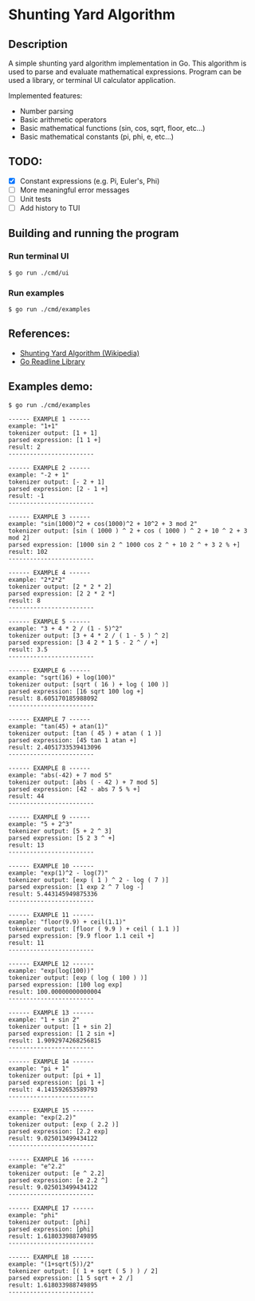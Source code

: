 # Shunting Yard Algorithm

## Description

A simple shunting yard algorithm implementation in Go. This algorithm is used to parse and evaluate mathematical expressions.
Program can be used a library, or terminal UI calculator application.

Implemented features:
- Number parsing
- Basic arithmetic operators
- Basic mathematical functions (sin, cos, sqrt, floor, etc...)
- Basic mathematical constants (pi, phi, e, etc...)

## TODO:
- [x] Constant expressions (e.g. Pi, Euler's, Phi)
- [ ] More meaningful error messages
- [ ] Unit tests
- [ ] Add history to TUI

## Building and running the program

### Run terminal UI
```shell
$ go run ./cmd/ui
```

### Run examples
```shell
$ go run ./cmd/examples
```

## References:
- [Shunting Yard Algorithm (Wikipedia)](https://en.wikipedia.org/wiki/Shunting_yard_algorithm)
- [Go Readline Library](https://pkg.go.dev/github.com/chzyer/readline)

## Examples demo: 

```shell
$ go run ./cmd/examples

------ EXAMPLE 1 ------
example: "1+1"
tokenizer output: [1 + 1]
parsed expression: [1 1 +]
result: 2
------------------------

------ EXAMPLE 2 ------
example: "-2 + 1"
tokenizer output: [- 2 + 1]
parsed expression: [2 - 1 +]
result: -1
------------------------

------ EXAMPLE 3 ------
example: "sin(1000)^2 + cos(1000)^2 + 10^2 + 3 mod 2"
tokenizer output: [sin ( 1000 ) ^ 2 + cos ( 1000 ) ^ 2 + 10 ^ 2 + 3 mod 2]
parsed expression: [1000 sin 2 ^ 1000 cos 2 ^ + 10 2 ^ + 3 2 % +]
result: 102
------------------------

------ EXAMPLE 4 ------
example: "2*2*2"
tokenizer output: [2 * 2 * 2]
parsed expression: [2 2 * 2 *]
result: 8
------------------------

------ EXAMPLE 5 ------
example: "3 + 4 * 2 / (1 - 5)^2"
tokenizer output: [3 + 4 * 2 / ( 1 - 5 ) ^ 2]
parsed expression: [3 4 2 * 1 5 - 2 ^ / +]
result: 3.5
------------------------

------ EXAMPLE 6 ------
example: "sqrt(16) + log(100)"
tokenizer output: [sqrt ( 16 ) + log ( 100 )]
parsed expression: [16 sqrt 100 log +]
result: 8.605170185988092
------------------------

------ EXAMPLE 7 ------
example: "tan(45) + atan(1)"
tokenizer output: [tan ( 45 ) + atan ( 1 )]
parsed expression: [45 tan 1 atan +]
result: 2.4051733539413096
------------------------

------ EXAMPLE 8 ------
example: "abs(-42) + 7 mod 5"
tokenizer output: [abs ( - 42 ) + 7 mod 5]
parsed expression: [42 - abs 7 5 % +]
result: 44
------------------------

------ EXAMPLE 9 ------
example: "5 + 2^3"
tokenizer output: [5 + 2 ^ 3]
parsed expression: [5 2 3 ^ +]
result: 13
------------------------

------ EXAMPLE 10 ------
example: "exp(1)^2 - log(7)"
tokenizer output: [exp ( 1 ) ^ 2 - log ( 7 )]
parsed expression: [1 exp 2 ^ 7 log -]
result: 5.443145949875336
------------------------

------ EXAMPLE 11 ------
example: "floor(9.9) + ceil(1.1)"
tokenizer output: [floor ( 9.9 ) + ceil ( 1.1 )]
parsed expression: [9.9 floor 1.1 ceil +]
result: 11
------------------------

------ EXAMPLE 12 ------
example: "exp(log(100))"
tokenizer output: [exp ( log ( 100 ) )]
parsed expression: [100 log exp]
result: 100.00000000000004
------------------------

------ EXAMPLE 13 ------
example: "1 + sin 2"
tokenizer output: [1 + sin 2]
parsed expression: [1 2 sin +]
result: 1.9092974268256815
------------------------

------ EXAMPLE 14 ------
example: "pi + 1"
tokenizer output: [pi + 1]
parsed expression: [pi 1 +]
result: 4.141592653589793
------------------------

------ EXAMPLE 15 ------
example: "exp(2.2)"
tokenizer output: [exp ( 2.2 )]
parsed expression: [2.2 exp]
result: 9.025013499434122
------------------------

------ EXAMPLE 16 ------
example: "e^2.2"
tokenizer output: [e ^ 2.2]
parsed expression: [e 2.2 ^]
result: 9.025013499434122
------------------------

------ EXAMPLE 17 ------
example: "phi"
tokenizer output: [phi]
parsed expression: [phi]
result: 1.618033988749895
------------------------

------ EXAMPLE 18 ------
example: "(1+sqrt(5))/2"
tokenizer output: [( 1 + sqrt ( 5 ) ) / 2]
parsed expression: [1 5 sqrt + 2 /]
result: 1.618033988749895
------------------------
```